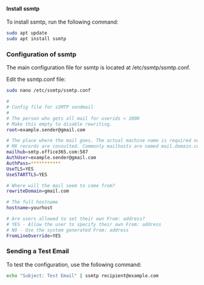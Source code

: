 #### Install ssmtp
To install ssmtp, run the following command:
```bash
sudo apt update
sudo apt install ssmtp
```

### Configuration of ssmtp
The main configuration file for ssmtp is located at /etc/ssmtp/ssmtp.conf.

Edit the ssmtp.conf file:
```bash
sudo nano /etc/ssmtp/ssmtp.conf
```


```bash
#
# Config file for sSMTP sendmail
#
# The person who gets all mail for userids < 1000
# Make this empty to disable rewriting.
root=example.sender@gmail.com

# The place where the mail goes. The actual machine name is required no 
# MX records are consulted. Commonly mailhosts are named mail.domain.com
mailhub=smtp.office365.com:587
AuthUser=example.sender@gmail.com
AuthPass=***********
UseTLS=YES
UseSTARTTLS=YES

# Where will the mail seem to come from?
rewriteDomain=gmail.com

# The full hostname
hostname=yourhost

# Are users allowed to set their own From: address?
# YES - Allow the user to specify their own From: address
# NO - Use the system generated From: address
FromLineOverride=YES
```

### Sending a Test Email
To test the configuration, use the following command:

```bash
echo "Subject: Test Email" | ssmtp recipient@example.com
```